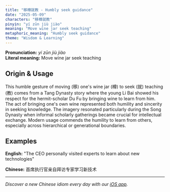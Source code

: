 ```yaml
---
title: "移樽就教 - Humbly seek guidance"
date: "2025-05-09"
characters: "移樽就教"
pinyin: "yí zūn jiù jiào"
meaning: "Move wine jar seek teaching"
metaphoric_meaning: "Humbly seek guidance"
theme: "Wisdom & Learning"
---
```


**Pronunciation:** *yí zūn jiù jiào*  
**Literal meaning:** Move wine jar seek teaching

## Origin & Usage

This humble gesture of moving (移) one's wine jar (樽) to seek (就) teaching (教) comes from a Tang Dynasty story where the young Li Bai showed his respect for the hermit-scholar Du Fu by bringing wine to learn from him. The act of bringing one's own wine represented both humility and sincerity in seeking knowledge. The imagery resonated particularly during the Song Dynasty when informal scholarly gatherings became crucial for intellectual exchange. Modern usage commends the humility to learn from others, especially across hierarchical or generational boundaries.

## Examples

**English:** "The CEO personally visited experts to learn about new technologies"

**Chinese:** 首席执行官亲自拜访专家学习新技术

---

*Discover a new Chinese idiom every day with our [iOS app](https://apps.apple.com/us/app/daily-chinese-idioms/id6740611324).*
